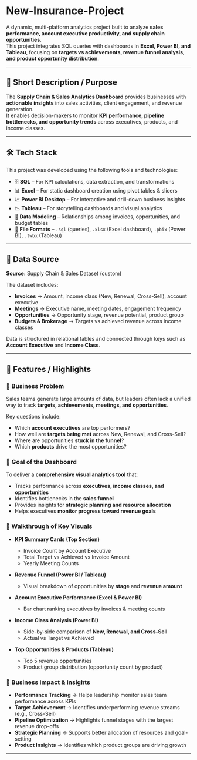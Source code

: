 # New-Insurance-Project

A dynamic, multi-platform analytics project built to analyze **sales performance, account executive productivity, and supply chain opportunities**.  
This project integrates SQL queries with dashboards in **Excel, Power BI, and Tableau**, focusing on **targets vs achievements, revenue funnel analysis, and product opportunity distribution**.  

---

## 📝 Short Description / Purpose  

The **Supply Chain & Sales Analytics Dashboard** provides businesses with **actionable insights** into sales activities, client engagement, and revenue generation.  
It enables decision-makers to monitor **KPI performance, pipeline bottlenecks, and opportunity trends** across executives, products, and income classes.  

---

## 🛠 Tech Stack  

This project was developed using the following tools and technologies:  

- 🗄️ **SQL** – For KPI calculations, data extraction, and transformations  
- 📊 **Excel** – For static dashboard creation using pivot tables & slicers  
- 📈 **Power BI Desktop** – For interactive and drill-down business insights  
- 📉 **Tableau** – For storytelling dashboards and visual analytics  
- 📝 **Data Modeling** – Relationships among invoices, opportunities, and budget tables  
- 📁 **File Formats** – `.sql` (queries), `.xlsx` (Excel dashboard), `.pbix` (Power BI), `.twbx` (Tableau)  

---

## 📂 Data Source  

**Source:** Supply Chain & Sales Dataset (custom)  

The dataset includes:  
- **Invoices** → Amount, income class (New, Renewal, Cross-Sell), account executive  
- **Meetings** → Executive name, meeting dates, engagement frequency  
- **Opportunities** → Opportunity stage, revenue potential, product group  
- **Budgets & Brokerage** → Targets vs achieved revenue across income classes  

Data is structured in relational tables and connected through keys such as **Account Executive** and **Income Class**.  

---

## 🌟 Features / Highlights  

### 🔹 Business Problem  
Sales teams generate large amounts of data, but leaders often lack a unified way to track **targets, achievements, meetings, and opportunities**.  

Key questions include:  
- Which **account executives** are top performers?  
- How well are **targets being met** across New, Renewal, and Cross-Sell?  
- Where are opportunities **stuck in the funnel**?  
- Which **products** drive the most opportunities?  

### 🔹 Goal of the Dashboard  
To deliver a **comprehensive visual analytics tool** that:  
- Tracks performance across **executives, income classes, and opportunities**  
- Identifies bottlenecks in the **sales funnel**  
- Provides insights for **strategic planning and resource allocation**  
- Helps executives **monitor progress toward revenue goals**  

### 🔹 Walkthrough of Key Visuals  

- **KPI Summary Cards (Top Section)**  
  - Invoice Count by Account Executive  
  - Total Target vs Achieved vs Invoice Amount  
  - Yearly Meeting Counts  

- **Revenue Funnel (Power BI / Tableau)**  
  - Visual breakdown of opportunities by **stage** and **revenue amount**  

- **Account Executive Performance (Excel & Power BI)**  
  - Bar chart ranking executives by invoices & meeting counts  

- **Income Class Analysis (Power BI)**  
  - Side-by-side comparison of **New, Renewal, and Cross-Sell**  
  - Actual vs Target vs Achieved  

- **Top Opportunities & Products (Tableau)**  
  - Top 5 revenue opportunities  
  - Product group distribution (opportunity count by product)  

### 🔹 Business Impact & Insights  

- **Performance Tracking** → Helps leadership monitor sales team performance across KPIs  
- **Target Achievement** → Identifies underperforming revenue streams (e.g., Cross-Sell)  
- **Pipeline Optimization** → Highlights funnel stages with the largest revenue drop-offs  
- **Strategic Planning** → Supports better allocation of resources and goal-setting  
- **Product Insights** → Identifies which product groups are driving growth  

---

